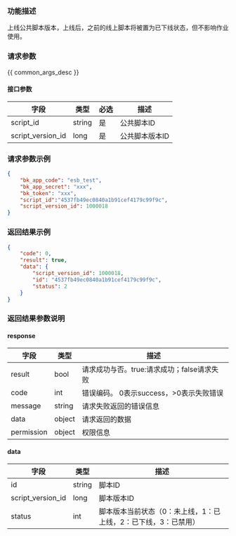 ### 功能描述

上线公共脚本版本，上线后，之前的线上脚本将被置为已下线状态，但不影响作业使用。

### 请求参数

{{ common_args_desc }}

#### 接口参数

| 字段              | 类型   | 必选 | 描述           |
| ----------------- | ------ | ---- | -------------- |
| script_id         | string | 是   | 公共脚本ID     |
| script_version_id | long   | 是   | 公共脚本版本ID |


### 请求参数示例

```json
{
    "bk_app_code": "esb_test",
    "bk_app_secret": "xxx",
    "bk_token": "xxx",
    "script_id":"4537fb49ec0840a1b91cef4179c99f9c",
    "script_version_id": 1000018
}
```

### 返回结果示例

```json
{
    "code": 0,
    "result": true,
    "data": {
        "script_version_id": 1000018,
        "id": "4537fb49ec0840a1b91cef4179c99f9c",
        "status": 2
    }
}
```

### 返回结果参数说明

#### response

| 字段       | 类型   | 描述                                       |
| ---------- | ------ | ------------------------------------------ |
| result     | bool   | 请求成功与否。true:请求成功；false请求失败 |
| code       | int    | 错误编码。 0表示success，>0表示失败错误    |
| message    | string | 请求失败返回的错误信息                     |
| data       | object | 请求返回的数据                             |
| permission | object | 权限信息                                   |

#### data

| 字段              | 类型   | 描述                                                         |
| ----------------- | ------ | ------------------------------------------------------------ |
| id                | string | 脚本ID                                                       |
| script_version_id | long   | 脚本版本ID                                                   |
| status            | int    | 脚本版本当前状态（0：未上线，1：已上线，2：已下线，3：已禁用） |
